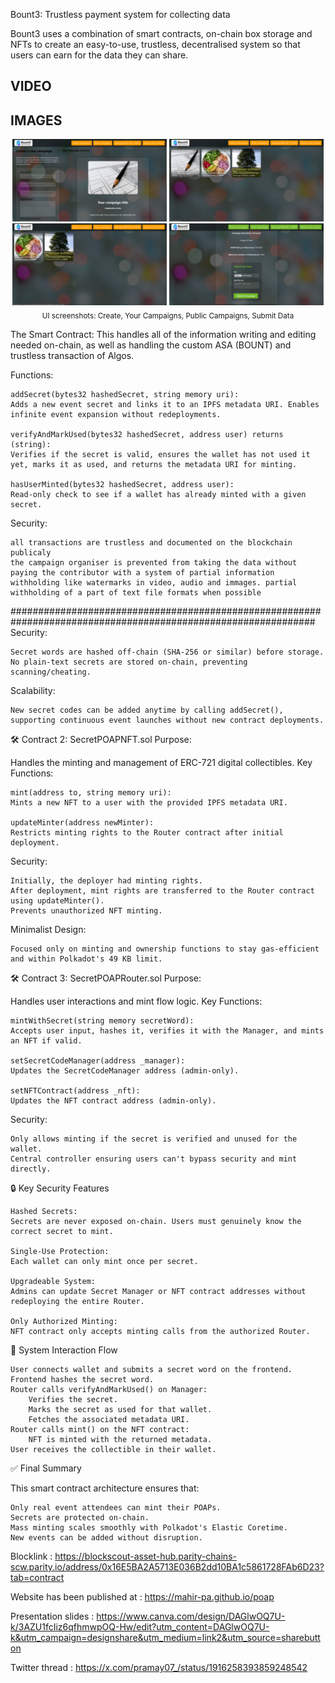 Bount3: Trustless payment system for collecting data

Bount3 uses a combination of smart contracts, on-chain box storage and NFTs to create an easy-to-use, trustless, decentralised system so that users can earn for the data they can share.

## VIDEO

## IMAGES

<p align="center">
    <img src="readmeassets/CreateNew.png" alt="Create New Campaign" width="49%" />
    <img src="readmeassets/YourCampaigns.png" alt="Your Campaigns" width="49%" />
    <br/>
    <img src="readmeassets/publicCampaigns.png" alt="Public Campaigns" width="49%" />
    <img src="readmeassets/SubmitData.png" alt="Submit Data" width="49%" />
    <br/>
    <sub>UI screenshots: Create, Your Campaigns, Public Campaigns, Submit Data</sub>
  
</p>

The Smart Contract:
This handles all of the information writing and editing needed on-chain, as well as handling the custom ASA (BOUNT) and trustless transaction of Algos.

Functions:

    addSecret(bytes32 hashedSecret, string memory uri):
    Adds a new event secret and links it to an IPFS metadata URI. Enables infinite event expansion without redeployments.

    verifyAndMarkUsed(bytes32 hashedSecret, address user) returns (string):
    Verifies if the secret is valid, ensures the wallet has not used it yet, marks it as used, and returns the metadata URI for minting.

    hasUserMinted(bytes32 hashedSecret, address user):
    Read-only check to see if a wallet has already minted with a given secret.

Security:

    all transactions are trustless and documented on the blockchain publicaly
    the campaign organiser is prevented from taking the data without paying the contributor with a system of partial information withholding like watermarks in video, audio and immages. partial withholding of a part of text file formats when possible

###############################################################################################################
Security:

    Secret words are hashed off-chain (SHA-256 or similar) before storage.
    No plain-text secrets are stored on-chain, preventing scanning/cheating.

Scalability:

    New secret codes can be added anytime by calling addSecret(), supporting continuous event launches without new contract deployments.

🛠 Contract 2: SecretPOAPNFT.sol
Purpose:

Handles the minting and management of ERC-721 digital collectibles.
Key Functions:

    mint(address to, string memory uri):
    Mints a new NFT to a user with the provided IPFS metadata URI.

    updateMinter(address newMinter):
    Restricts minting rights to the Router contract after initial deployment.

Security:

    Initially, the deployer had minting rights.
    After deployment, mint rights are transferred to the Router contract using updateMinter().
    Prevents unauthorized NFT minting.

Minimalist Design:

    Focused only on minting and ownership functions to stay gas-efficient and within Polkadot's 49 KB limit.

🛠 Contract 3: SecretPOAPRouter.sol
Purpose:

Handles user interactions and mint flow logic.
Key Functions:

    mintWithSecret(string memory secretWord):
    Accepts user input, hashes it, verifies it with the Manager, and mints an NFT if valid.

    setSecretCodeManager(address _manager):
    Updates the SecretCodeManager address (admin-only).

    setNFTContract(address _nft):
    Updates the NFT contract address (admin-only).

Security:

    Only allows minting if the secret is verified and unused for the wallet.
    Central controller ensuring users can't bypass security and mint directly.

🔒 Key Security Features

    Hashed Secrets:
    Secrets are never exposed on-chain. Users must genuinely know the correct secret to mint.

    Single-Use Protection:
    Each wallet can only mint once per secret.

    Upgradeable System:
    Admins can update Secret Manager or NFT contract addresses without redeploying the entire Router.

    Only Authorized Minting:
    NFT contract only accepts minting calls from the authorized Router.

🔗 System Interaction Flow

    User connects wallet and submits a secret word on the frontend.
    Frontend hashes the secret word.
    Router calls verifyAndMarkUsed() on Manager:
        Verifies the secret.
        Marks the secret as used for that wallet.
        Fetches the associated metadata URI.
    Router calls mint() on the NFT contract:
        NFT is minted with the returned metadata.
    User receives the collectible in their wallet.

✅ Final Summary

This smart contract architecture ensures that:

    Only real event attendees can mint their POAPs.
    Secrets are protected on-chain.
    Mass minting scales smoothly with Polkadot's Elastic Coretime.
    New events can be added without disruption.

Blocklink : https://blockscout-asset-hub.parity-chains-scw.parity.io/address/0x16E5BA2A5713E036B2dd10BA1c5861728FAb6D23?tab=contract

Website has been published at : https://mahir-pa.github.io/poap

Presentation slides : https://www.canva.com/design/DAGlwOQ7U-k/3AZU1fcIiz6qfhmwpOQ-Hw/edit?utm_content=DAGlwOQ7U-k&utm_campaign=designshare&utm_medium=link2&utm_source=sharebutton

Twitter thread : https://x.com/pramay07_/status/1916258393859248542